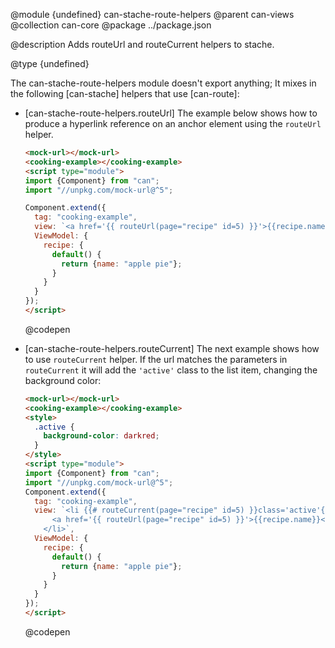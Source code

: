 @module {undefined} can-stache-route-helpers
@parent can-views
@collection can-core
@package ../package.json

@description Adds routeUrl and routeCurrent helpers to stache.

@type {undefined}

  The can-stache-route-helpers module doesn't export anything; It mixes in the following [can-stache] helpers that use [can-route]:

  - [can-stache-route-helpers.routeUrl]
    The example below shows how to produce a hyperlink reference on an anchor element using the `routeUrl` helper.

    ```html
    <mock-url></mock-url>
    <cooking-example></cooking-example>
    <script type="module">
    import {Component} from "can";
    import "//unpkg.com/mock-url@^5";

    Component.extend({
      tag: "cooking-example",
      view: `<a href='{{ routeUrl(page="recipe" id=5) }}'>{{recipe.name}}</a>`,
      ViewModel: {
        recipe: {
          default() {
            return {name: "apple pie"};
          }
        }
      }
    });
    </script>
    ```
    @codepen

  - [can-stache-route-helpers.routeCurrent]
    The next example shows how to use `routeCurrent` helper. If the url matches the parameters in `routeCurrent` it will add the `'active'` class to the list item, changing the background color:

    ```html
    <mock-url></mock-url>
    <cooking-example></cooking-example>
    <style>
      .active {
        background-color: darkred;
      }
    </style>
    <script type="module">
    import {Component} from "can";
    import "//unpkg.com/mock-url@^5";
    Component.extend({
      tag: "cooking-example",
      view: `<li {{# routeCurrent(page="recipe" id=5) }}class='active'{{/ routeCurrent }}>
          <a href='{{ routeUrl(page="recipe" id=5) }}'>{{recipe.name}}</a>
        </li>`,
      ViewModel: {
        recipe: {
          default() {
            return {name: "apple pie"};
          }
        }
      }
    });
    </script>
    ```
    @codepen
